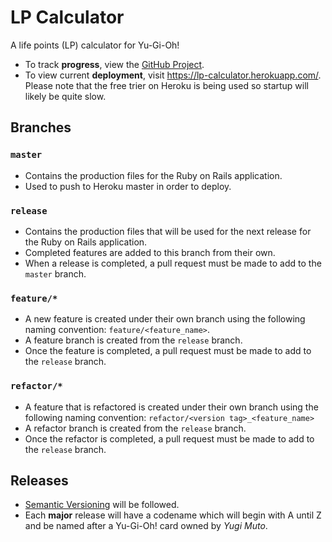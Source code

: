 # LP Calculator

A life points (LP) calculator for Yu-Gi-Oh!

- To track **progress**, view the [GitHub Project](https://github.com/chubberlisk/lp_calculator/projects/1).
- To view current **deployment**, visit https://lp-calculator.herokuapp.com/. Please note that the free trier on Heroku is being used so startup will likely be quite slow.

## Branches

### `master`
- Contains the production files for the Ruby on Rails application.
- Used to push to Heroku master in order to deploy.

### `release`
- Contains the production files that will be used for the next release for the Ruby on Rails application.
- Completed features are added to this branch from their own.
- When a release is completed, a pull request must be made to add to the
  `master` branch.

### `feature/*`
- A new feature is created under their own branch using the following naming
  convention: `feature/<feature_name>`.
- A feature branch is created from the `release` branch.
- Once the feature is completed, a pull request must be made to add to the
  `release` branch.

### `refactor/*`
- A feature that is refactored is created under their own branch using the 
  following naming convention: `refactor/<version tag>_<feature_name>`
- A refactor branch is created from the `release` branch.
- Once the refactor is completed, a pull request must be made to add to the
  `release` branch.

## Releases
- [Semantic Versioning](https://semver.org/) will be followed.
- Each **major** release will have a codename which will begin with A until Z and be named after a Yu-Gi-Oh! card owned by _Yugi Muto_.
